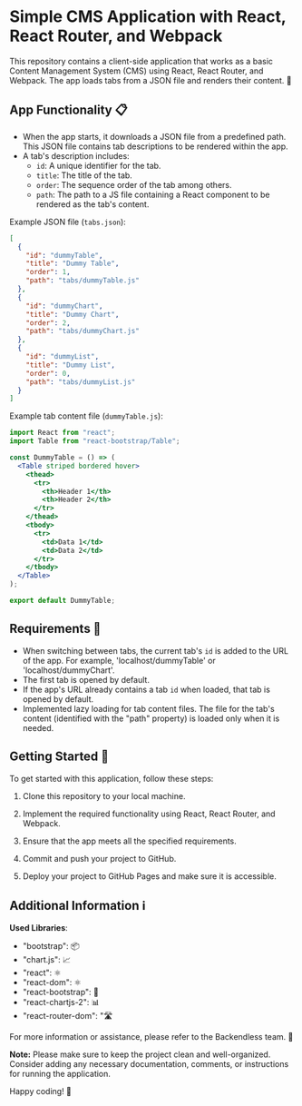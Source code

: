 # Simple CMS Application with React, React Router, and Webpack

This repository contains a client-side application that works as a basic Content Management System (CMS) using React, React Router, and Webpack. The app loads tabs from a JSON file and renders their content. 🚀

## App Functionality 📋

- When the app starts, it downloads a JSON file from a predefined path. This JSON file contains tab descriptions to be rendered within the app.
- A tab's description includes:
  - `id`: A unique identifier for the tab.
  - `title`: The title of the tab.
  - `order`: The sequence order of the tab among others.
  - `path`: The path to a JS file containing a React component to be rendered as the tab's content.

Example JSON file (`tabs.json`):

```json
[
  {
    "id": "dummyTable",
    "title": "Dummy Table",
    "order": 1,
    "path": "tabs/dummyTable.js"
  },
  {
    "id": "dummyChart",
    "title": "Dummy Chart",
    "order": 2,
    "path": "tabs/dummyChart.js"
  },
  {
    "id": "dummyList",
    "title": "Dummy List",
    "order": 0,
    "path": "tabs/dummyList.js"
  }
]
```

Example tab content file (`dummyTable.js`):

```jsx
import React from "react";
import Table from "react-bootstrap/Table";

const DummyTable = () => (
  <Table striped bordered hover>
    <thead>
      <tr>
        <th>Header 1</th>
        <th>Header 2</th>
      </tr>
    </thead>
    <tbody>
      <tr>
        <td>Data 1</td>
        <td>Data 2</td>
      </tr>
    </tbody>
  </Table>
);

export default DummyTable;
```

## Requirements 📝

- When switching between tabs, the current tab's `id` is added to the URL of the app. For example, 'localhost/dummyTable' or 'localhost/dummyChart'.
- The first tab is opened by default.
- If the app's URL already contains a tab `id` when loaded, that tab is opened by default.
- Implemented lazy loading for tab content files. The file for the tab's content (identified with the "path" property) is loaded only when it is needed.

## Getting Started 🚀

To get started with this application, follow these steps:

1. Clone this repository to your local machine.

2. Implement the required functionality using React, React Router, and Webpack.

3. Ensure that the app meets all the specified requirements.

4. Commit and push your project to GitHub.

5. Deploy your project to GitHub Pages and make sure it is accessible.

## Additional Information ℹ️

**Used Libraries**:

- "bootstrap": 📦
- "chart.js": 📈
- "react": ⚛️
- "react-dom": ⚛️
- "react-bootstrap": 🔳
- "react-chartjs-2": 📊
- "react-router-dom": "🛣️

For more information or assistance, please refer to the Backendless team. 📧

**Note:** Please make sure to keep the project clean and well-organized. Consider adding any necessary documentation, comments, or instructions for running the application.

Happy coding! 🎉
